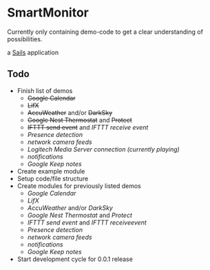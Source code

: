 # SmartMonitor

Currently only containing demo-code to get a clear understanding of possibilities.

a [Sails](http://sailsjs.org) application

## Todo
* Finish list of demos
  * ~~Google Calendar~~
  * ~~LifX~~
  * ~~AccuWeather~~ and/or ~~DarkSky~~
  * ~~Google Nest Thermostat~~ and ~~Protect~~
  * ~~IFTTT send event~~ and _IFTTT receive event_
  * _Presence detection_
  * _network camera feeds_
  * _Logitech Media Server connection (currently playing)_
  * _notifications_
  * _Google Keep notes_
* Create example module
* Setup code/file structure
* Create modules for previously listed demos
  * _Google Calendar_
  * _LifX_
  * _AccuWeather_ and/or _DarkSky_
  * _Google Nest Thermostat_ and _Protect_
  * _IFTTT send event_ and _IFTTT receiveevent_
  * _Presence detection_
  * _network camera feeds_
  * _notifications_
  * _Google Keep notes_
* Start development cycle for 0.0.1 release